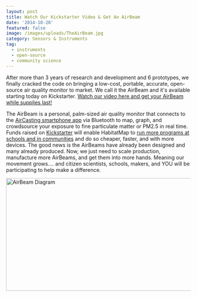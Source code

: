 ```yaml
---
layout: post
title: Watch Our Kickstarter Video & Get An AirBeam
date: '2014-10-20'
featured: false
image: /images/uploads/TheAirBeam.jpg
category: Sensors & Instruments
tag:
  - instruments
  - open-source
  - community science
---
```

<p>After more than 3 years of research and development and 6 prototypes, we finally cracked the code on bringing a low-cost, portable, accurate, open-source air quality monitor to market. We call it the AirBeam and it's available starting today on Kickstarter. <a href="https://www.kickstarter.com/projects/741031201/981875272?token=b9e7363b" target="_blank">Watch our video here and get your AirBeam while supplies last!</a></p>
<p>The AirBeam is a personal, palm-sized air quality monitor that connects to the <a href="https://play.google.com/store/apps/details?id=pl.llp.aircasting&amp;hl=en" target="_blank">AirCasting smartphone app</a> via Bluetooth to map, graph, and crowdsource your exposure to fine particulate matter or PM2.5 in real time. Funds raised on <a href="https://www.kickstarter.com/projects/741031201/981875272?token=b9e7363b" target="_blank">Kickstarter</a> will enable HabitatMap to <a href="http://www.takingspace.org/aircasting-youth/" target="_blank">run more programs at schools and in communities</a> and do so cheaper, faster, and with more devices. The good news is the AirBeams have already been designed and many already produced. Now, we just need to scale production, manufacture more AirBeams, and get them into more hands. Meaning our movement grows…. and citizen scientists, schools, makers, and YOU will be participating to help make a difference.</p>
<p><a href="https://www.kickstarter.com/projects/741031201/981875272?token=b9e7363b" target="_blank"><img style="text-decoration: underline;" title="AirBeam Diagram" src="{{ site.baseurl }}/assets/AirBeamSticker2.jpg" alt="AirBeam Diagram" width="600" height="307" /></a></p>
